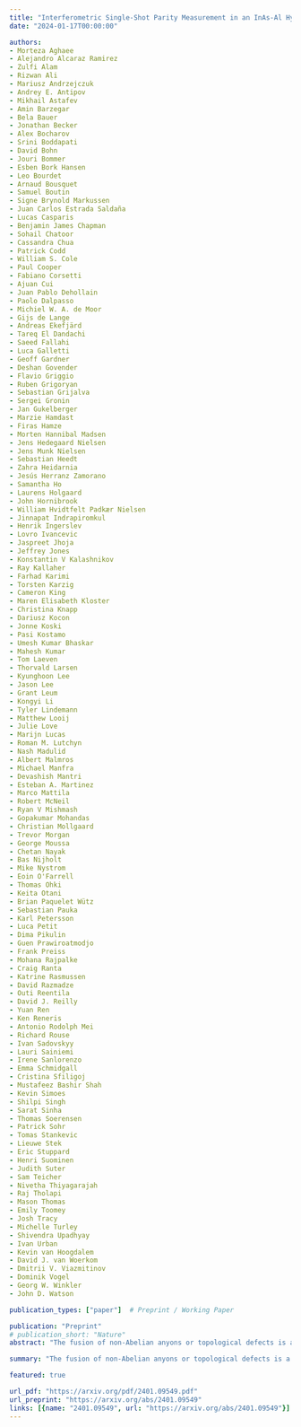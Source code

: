 ```yaml
---
title: "Interferometric Single-Shot Parity Measurement in an InAs-Al Hybrid Device"
date: "2024-01-17T00:00:00"

authors:
- Morteza Aghaee
- Alejandro Alcaraz Ramirez
- Zulfi Alam
- Rizwan Ali
- Mariusz Andrzejczuk
- Andrey E. Antipov
- Mikhail Astafev
- Amin Barzegar
- Bela Bauer
- Jonathan Becker
- Alex Bocharov
- Srini Boddapati
- David Bohn
- Jouri Bommer
- Esben Bork Hansen
- Leo Bourdet
- Arnaud Bousquet
- Samuel Boutin
- Signe Brynold Markussen
- Juan Carlos Estrada Saldaña
- Lucas Casparis
- Benjamin James Chapman
- Sohail Chatoor
- Cassandra Chua
- Patrick Codd
- William S. Cole
- Paul Cooper
- Fabiano Corsetti
- Ajuan Cui
- Juan Pablo Dehollain
- Paolo Dalpasso
- Michiel W. A. de Moor
- Gijs de Lange
- Andreas Ekefjärd
- Tareq El Dandachi
- Saeed Fallahi
- Luca Galletti
- Geoff Gardner
- Deshan Govender
- Flavio Griggio
- Ruben Grigoryan
- Sebastian Grijalva
- Sergei Gronin
- Jan Gukelberger
- Marzie Hamdast
- Firas Hamze
- Morten Hannibal Madsen
- Jens Hedegaard Nielsen
- Jens Munk Nielsen
- Sebastian Heedt
- Zahra Heidarnia
- Jesús Herranz Zamorano
- Samantha Ho
- Laurens Holgaard
- John Hornibrook
- William Hvidtfelt Padkær Nielsen
- Jinnapat Indrapiromkul
- Henrik Ingerslev
- Lovro Ivancevic
- Jaspreet Jhoja
- Jeffrey Jones
- Konstantin V Kalashnikov
- Ray Kallaher
- Farhad Karimi
- Torsten Karzig
- Cameron King
- Maren Elisabeth Kloster
- Christina Knapp
- Dariusz Kocon
- Jonne Koski
- Pasi Kostamo
- Umesh Kumar Bhaskar
- Mahesh Kumar
- Tom Laeven
- Thorvald Larsen
- Kyunghoon Lee
- Jason Lee
- Grant Leum
- Kongyi Li
- Tyler Lindemann
- Matthew Looij
- Julie Love
- Marijn Lucas
- Roman M. Lutchyn
- Nash Madulid
- Albert Malmros
- Michael Manfra
- Devashish Mantri
- Esteban A. Martinez
- Marco Mattila
- Robert McNeil
- Ryan V Mishmash
- Gopakumar Mohandas
- Christian Mollgaard
- Trevor Morgan
- George Moussa
- Chetan Nayak
- Bas Nijholt
- Mike Nystrom
- Eoin O'Farrell
- Thomas Ohki
- Keita Otani
- Brian Paquelet Wütz
- Sebastian Pauka
- Karl Petersson
- Luca Petit
- Dima Pikulin
- Guen Prawiroatmodjo
- Frank Preiss
- Mohana Rajpalke
- Craig Ranta
- Katrine Rasmussen
- David Razmadze
- Outi Reentila
- David J. Reilly
- Yuan Ren
- Ken Reneris
- Antonio Rodolph Mei
- Richard Rouse
- Ivan Sadovskyy
- Lauri Sainiemi
- Irene Sanlorenzo
- Emma Schmidgall
- Cristina Sfiligoj
- Mustafeez Bashir Shah
- Kevin Simoes
- Shilpi Singh
- Sarat Sinha
- Thomas Soerensen
- Patrick Sohr
- Tomas Stankevic
- Lieuwe Stek
- Eric Stuppard
- Henri Suominen
- Judith Suter
- Sam Teicher
- Nivetha Thiyagarajah
- Raj Tholapi
- Mason Thomas
- Emily Toomey
- Josh Tracy
- Michelle Turley
- Shivendra Upadhyay
- Ivan Urban
- Kevin van Hoogdalem
- David J. van Woerkom
- Dmitrii V. Viazmitinov
- Dominik Vogel
- Georg W. Winkler
- John D. Watson

publication_types: ["paper"]  # Preprint / Working Paper

publication: "Preprint"
# publication_short: "Nature"
abstract: "The fusion of non-Abelian anyons or topological defects is a fundamental operation in measurement-only topological quantum computation. In topological superconductors, this operation amounts to a determination of the shared fermion parity of Majorana zero modes. As a step towards this, we implement a single-shot interferometric measurement of fermion parity in an indium arsenide-aluminum heterostructure with a gate-defined nanowire. The interferometer is formed by tunnel-coupling the proximitized nanowire to quantum dots. The nanowire causes a state-dependent shift of these quantum dots' quantum capacitance of up to 1 fF. Our quantum capacitance measurements show flux h/2e-periodic bimodality with a signal-to-noise ratio of 1 in 3.7 μs at optimal flux values. From the time traces of the quantum capacitance measurements, we extract a dwell time in the two associated states that is longer than 1 ms at in-plane magnetic fields of approximately 2 T. These results are consistent with a measurement of the fermion parity encoded in a pair of Majorana zero modes that are separated by approximately 3 μm and subjected to a low rate of poisoning by non-equilibrium quasiparticles. The large capacitance shift and long poisoning time enable a minimum measurement error probability of 1%."

summary: "The fusion of non-Abelian anyons or topological defects is a fundamental operation in measurement-only topological quantum computation."

featured: true

url_pdf: "https://arxiv.org/pdf/2401.09549.pdf"
url_preprint: "https://arxiv.org/abs/2401.09549"
links: [{name: "2401.09549", url: "https://arxiv.org/abs/2401.09549"}]
---
```

